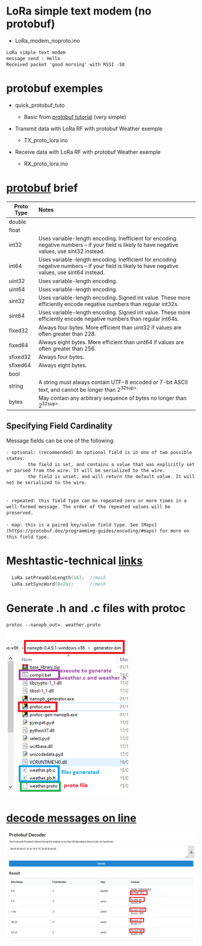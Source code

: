 # LoRa simple text modem (no protobuf)

- LoRa_modem_noproto.ino

```
LoRa simple text modem
message send : Hello
Received packet 'good morning' with RSSI -58
```

# protobuf exemples

- quick_protobuf_tuto

	- Basic from [protobuf tutorial](https://techtutorialsx.com/2018/10/19/esp32-esp8266-arduino-protocol-buffers/) (very simple)

- Transmit data with LoRa RF with protobuf Weather exemple

	- TX_proto_lora.ino

- Receive data with LoRa RF with protobuf Weather exemple

	- RX_proto_lora.ino


# [protobuf](https://protobuf.dev/programming-guides/proto3/) brief

  
|Proto Type	|Notes|
|---    |:--    |
|double	|	|
|float	|	|
|int32	|Uses variable-length encoding. Inefficient for encoding negative numbers – if your field is likely to have negative values, use sint32 instead.|
|int64	|Uses variable-length encoding. Inefficient for encoding negative numbers – if your field is likely to have negative values, use sint64 instead.|
|uint32	|Uses variable-length encoding.|
|uint64	|Uses variable-length encoding.|
|sint32	|Uses variable-length encoding. Signed int value. These more efficiently encode negative numbers than regular int32s.|
|sint64	|Uses variable-length encoding. Signed int value. These more efficiently encode negative numbers than regular int64s.|
|fixed32 |	Always four bytes. More efficient than uint32 if values are often greater than 228.|
|fixed64 |	Always eight bytes. More efficient than uint64 if values are often greater than 256.|
|sfixed32 |	Always four bytes.|
|sfixed64 |	Always eight bytes.|
|bool	|	|
|string	|A string must always contain UTF-8 encoded or 7-bit ASCII text, and cannot be longer than 2<sup>32sup>.|
|bytes	|May contain any arbitrary sequence of bytes no longer than 2<sup>32sup>.|

## Specifying Field Cardinality

Message fields can be one of the following:

    - optional: (recommended) An optional field is in one of two possible states:
            the field is set, and contains a value that was explicitly set or parsed from the wire. It will be serialized to the wire.
            the field is unset, and will return the default value. It will not be serialized to the wire.


    - repeated: this field type can be repeated zero or more times in a well-formed message. The order of the repeated values will be preserved.

    - map: this is a paired key/value field type. See [Maps](https://protobuf.dev/programming-guides/encoding/#maps) for more on this field type.
	

# Meshtastic-technical [links](https://meshtastic.org/docs/overview/mesh-algo/)	


```cpp
  LoRa.setPreambleLength(16);  //mesh
  LoRa.setSyncWord(0x2b);      //mesh
 ``` 

# Generate .h and .c files with protoc

```
protoc --nanopb_out=. weather.proto
```

![protoc](protocWin.png "protoc")

# [decode messages on line](https://protobuf-decoder.netlify.app/)

![decode](decodeWeather.png "decode")